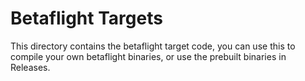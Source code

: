 # Betaflight Targets

This directory contains the betaflight target code, you can use this to compile your own betaflight binaries, or use the prebuilt binaries in Releases.